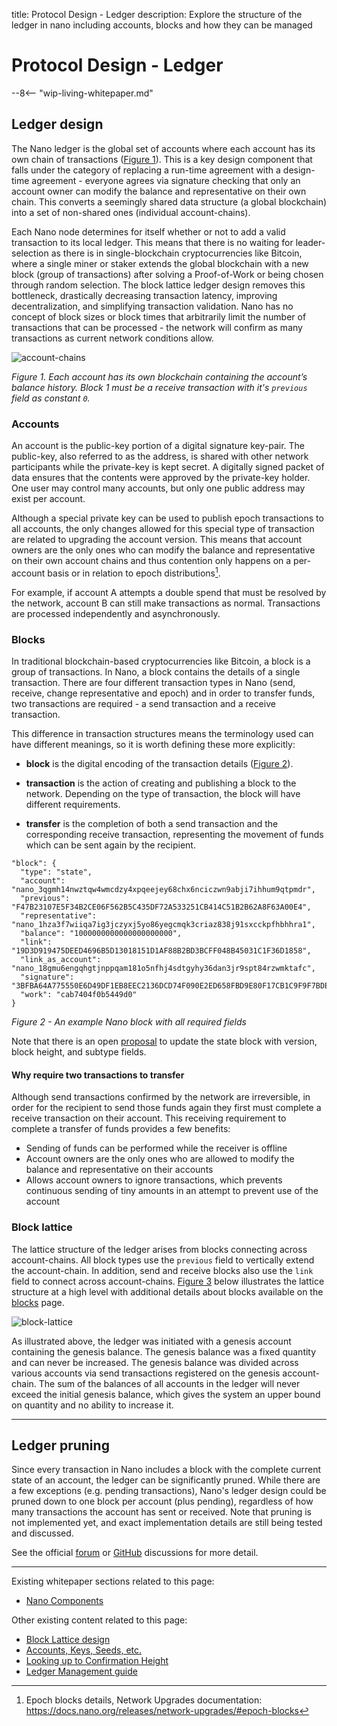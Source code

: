 title: Protocol Design - Ledger
description: Explore the structure of the ledger in nano including accounts, blocks and how they can be managed

# Protocol Design - Ledger

--8<-- "wip-living-whitepaper.md"

## Ledger design

The Nano ledger is the global set of accounts where each account has its own chain of transactions (<a href="#account-chains-diagram">Figure 1</a>). This is a key design component that falls under the category of replacing a run-time agreement with a design-time agreement - everyone agrees via signature checking that only an account owner can modify the balance and representative on their own chain. This converts a seemingly shared data structure (a global blockchain) into a set of non-shared ones (individual account-chains).

Each Nano node determines for itself whether or not to add a valid transaction to its local ledger. This means that there is no waiting for leader-selection as there is in single-blockchain cryptocurrencies like Bitcoin, where a single miner or staker extends the global blockchain with a new block (group of transactions) after solving a Proof-of-Work or being chosen through random selection. The block lattice ledger design removes this bottleneck, drastically decreasing transaction latency, improving decentralization, and simplifying transaction validation. Nano has no concept of block sizes or block times that arbitrarily limit the number of transactions that can be processed - the network will confirm as many transactions as current network conditions allow.

<span id="account-chains-diagram"></span>

![account-chains](../diagrams/account-chains.svg)

*Figure 1.  Each account has its own blockchain containing the account’s balance history. Block 1 must be a receive transaction with it's `previous` field as constant `0`.*

### Accounts

An account is the public-key portion of a digital signature key-pair. The public-key, also referred to as the address, is shared with other network participants while the private-key is kept secret. A digitally signed packet of data ensures that the contents were approved by the private-key holder. One user may control many accounts, but only one public address may exist per account.

Although a special private key can be used to publish epoch transactions to all accounts, the only changes allowed for this special type of transaction are related to upgrading the account version. This means that account owners are the only ones who can modify the balance and representative on their own account chains and thus contention only happens on a per-account basis or in relation to epoch distributions[^1].

For example, if account A attempts a double spend that must be resolved by the network, account B can still make transactions as normal. Transactions are processed independently and asynchronously.

### Blocks

In traditional blockchain-based cryptocurrencies like Bitcoin, a block is a group of transactions. In Nano, a block contains the details of a single transaction. There are four different transaction types in Nano (send, receive, change representative and epoch) and in order to transfer funds, two transactions are required - a send transaction and a receive transaction. 

This difference in transaction structures means the terminology used can have different meanings, so it is worth defining these more explicitly:

* **block** is the digital encoding of the transaction details ([Figure 2](#block-diagram)).

* **transaction** is the action of creating and publishing a block to the network. Depending on the type of transaction, the block will have different requirements.

* **transfer** is the completion of both a send transaction and the corresponding receive transaction, representing the movement of funds which can be sent again by the recipient.

<span id="block-diagram"></span>

```
"block": {
  "type": "state",
  "account": "nano_3qgmh14nwztqw4wmcdzy4xpqeejey68chx6nciczwn9abji7ihhum9qtpmdr",
  "previous": "F47B23107E5F34B2CE06F562B5C435DF72A533251CB414C51B2B62A8F63A00E4",
  "representative": "nano_1hza3f7wiiqa7ig3jczyxj5yo86yegcmqk3criaz838j91sxcckpfhbhhra1",
  "balance": "1000000000000000000000",
  "link": "19D3D919475DEED4696B5D13018151D1AF88B2BD3BCFF048B45031C1F36D1858",
  "link_as_account": "nano_18gmu6engqhgtjnppqam181o5nfhj4sdtgyhy36dan3jr9spt84rzwmktafc",
  "signature": "3BFBA64A775550E6D49DF1EB8EEC2136DCD74F090E2ED658FBD9E80F17CB1C9F9F7BDE2B93D95558EC2F277FFF15FD11E6E2162A1714731B743D1E941FA4560A",
  "work": "cab7404f0b5449d0"
}
```
_Figure 2 - An example Nano block with all required fields_

Note that there is an open [proposal](https://github.com/nanocurrency/nano-node/issues/2864) to update the state block with version, block height, and subtype fields.

#### Why require two transactions to transfer

Although send transactions confirmed by the network are irreversible, in order for the recipient to send those funds again they first must complete a receive transaction on their account. This receiving requirement to complete a transfer of funds provides a few benefits:

* Sending of funds can be performed while the receiver is offline
* Account owners are the only ones who are allowed to modify the balance and representative on their accounts
* Allows account owners to ignore transactions, which prevents continuous sending of tiny amounts in an attempt to prevent use of the account

### Block lattice

The lattice structure of the ledger arises from blocks connecting across account-chains. All block types use the `previous` field to vertically extend the account-chain. In addition, send and receive blocks also use the `link` field to connect across account-chains. [Figure 3](#block-lattice-diagram) below illustrates the lattice structure at a high level with additional details about blocks available on the [blocks](blocks.md) page.

<span id="block-lattice-diagram"></span>

![block-lattice](../diagrams/block-lattice.svg)

As illustrated above, the ledger was initiated with a genesis account containing the genesis balance. The genesis balance was a fixed quantity and can never be increased. The genesis balance was divided across various accounts via send transactions registered on the genesis account-chain. The sum of the balances of all accounts in the ledger will never exceed the initial genesis balance, which gives the system an upper bound on quantity and no ability to increase it.

---

## Ledger pruning

Since every transaction in Nano includes a block with the complete current state of an account, the ledger can be significantly pruned. While there are a few exceptions (e.g. pending transactions), Nano's ledger design could be pruned down to one block per account (plus pending), regardless of how many transactions the account has sent or received. Note that pruning is not implemented yet, and exact implementation details are still being tested and discussed. 

See the official [forum](https://forum.nano.org/t/ledger-pruning/114) or [GitHub](https://github.com/nanocurrency/nano-node/issues/1094) discussions for more detail.

---

Existing whitepaper sections related to this page:

* [Nano Components](../../whitepaper/english/#raiblocks-components)

Other existing content related to this page:

* [Block Lattice design](../../integration-guides/the-basics/#block-lattice-design)
* [Accounts, Keys, Seeds, etc.](../../integration-guides/the-basics/#account-key-seed-and-wallet-ids)
* [Looking up to Confirmation Height](https://medium.com/nanocurrency/looking-up-to-confirmation-height-69f0cd2a85bc)
* [Ledger Management guide](../running-a-node/ledger-management.md)

[^1]: Epoch blocks details, Network Upgrades documentation: https://docs.nano.org/releases/network-upgrades/#epoch-blocks
